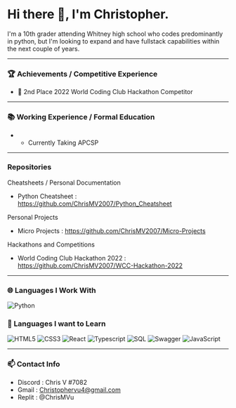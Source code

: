 # Hi there 👋, I'm Christopher.

I'm a 10th grader attending Whitney high school who codes predominantly in python, but I'm looking to expand and have fullstack capabilities within the next couple of years. 

<hr >

### 🏆 Achievements / Competitive Experience
- 🥈 2nd Place 2022 World Coding Club Hackathon Competitor

<hr />

### 📚 Working Experience / Formal Education
- - Currently Taking APCSP

<hr />

### Repositories

Cheatsheets / Personal Documentation
- Python Cheatsheet : https://github.com/ChrisMV2007/Python_Cheatsheet

Personal Projects
- Micro Projects : https://github.com/ChrisMV2007/Micro-Projects

Hackathons and Competitions
- World Coding Club Hackathon 2022 : https://github.com/ChrisMV2007/WCC-Hackathon-2022 

<hr />

### 🌐 Languages I Work With

![Python](https://img.shields.io/badge/python-3670A0?style=for-the-badge&logo=python&logoColor=ffdd54)

### 🚢 Languages I want to Learn

![HTML5](https://img.shields.io/badge/html5-%23F24E1E.svg?style=for-the-badge&logo=html5&logoColor=white)
![CSS3](https://img.shields.io/badge/css3-%23E34F26.svg?style=for-the-badge&logo=css3&logoColor=white)
![React](https://img.shields.io/badge/react-%23ED8B00.svg?style=for-the-badge&logo=react&logoColor=%2361DAFB)
![Typescript](https://img.shields.io/badge/typescript-6DA55F?style=for-the-badge&logo=typescript&logoColor=white)
![SQL](https://img.shields.io/badge/sql-%2300C4CC.svg?style=for-the-badge&logo=sql&logoColor=white)
![Swagger](https://img.shields.io/badge/swagger-%234ED1C5.svg?style=for-the-badge&logo=swagger&logoColor=white)
![JavaScript](https://img.shields.io/badge/javascript-%231572B6.svg?style=for-the-badge&logo=javascript&logoColor=%23F7DF1E)

<hr />

### 📫 Contact Info
- Discord : Chris V #7082
- Gmail : Christophervu4@gmail.com
- Replit : @ChrisMVu

